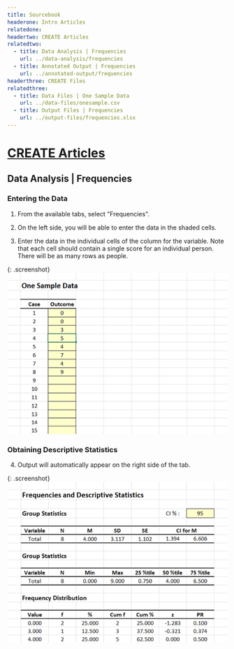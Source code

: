```yaml
---
title: Sourcebook
headerone: Intro Articles
relatedone:
headertwo: CREATE Articles
relatedtwo:
  - title: Data Analysis | Frequencies
    url: ../data-analysis/frequencies
  - title: Annotated Output | Frequencies
    url: ../annotated-output/frequencies
headerthree: CREATE Files
relatedthree:
  - title: Data Files | One Sample Data
    url: ../data-files/onesample.csv
  - title: Output Files | Frequencies
    url: ../output-files/frequencies.xlsx
---
```


# [CREATE Articles](../index.md)

## Data Analysis | Frequencies

### Entering the Data 

1. From the available tabs, select "Frequencies".

2. On the left side, you will be able to enter the data in the shaded cells.

3. Enter the data in the individual cells of the column for the variable. Note that each cell should contain a single score for an individual person. There will be as many rows as people. 

{: .screenshot}
![Screenshot for entering data](frequencies1.png)

### Obtaining Descriptive Statistics

4. Output will automatically appear on the right side of the tab. 

{: .screenshot}
![Screenshot for obtaining statistics](frequencies2.png)
